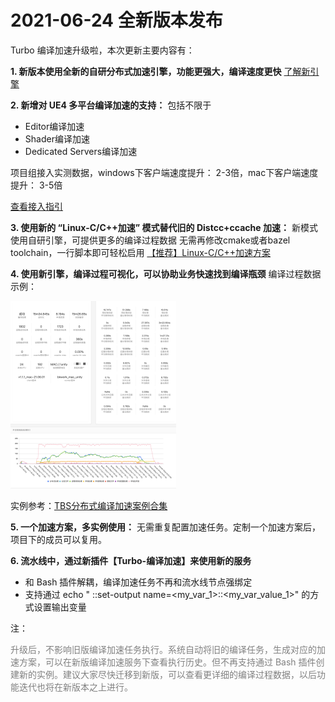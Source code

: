 # 2021-06-24 全新版本发布

Turbo 编译加速升级啦，本次更新主要内容有：

**1. 新版本使用全新的自研分布式加速引擎，功能更强大，编译速度更快**
[了解新引擎]()

**2. 新增对 UE4 多平台编译加速的支持：**
包括不限于

- Editor编译加速
- Shader编译加速 
- Dedicated Servers编译加速 

项目组接入实测数据，windows下客户端速度提升： 2-3倍，mac下客户端速度提升： 3-5倍

[查看接入指引]()

**3. 使用新的 “Linux-C/C++加速” 模式替代旧的 Distcc+ccache 加速：**
新模式使用自研引擎，可提供更多的编译过程数据
无需再修改cmake或者bazel toolchain，一行脚本即可轻松启用
[【推荐】Linux-C/C++加速方案]()

**4. 使用新引擎，编译过程可视化，可以协助业务快速找到编译瓶颈**
编译过程数据示例：

![](../../../assets/image2021-6-21_15-41-58.png)

实例参考：[TBS分布式编译加速案例合集]()

**5. 一个加速方案，多实例使用：**
无需重复配置加速任务。定制一个加速方案后，项目下的成员可以复用。

**6. 流水线中，通过新插件【Turbo-编译加速】来使用新的服务**

- 和 Bash 插件解耦，编译加速任务不再和流水线节点强绑定
- 支持通过 echo " ::set-output name=<my_var_1>::<my_var_value_1>" 的方式设置输出变量


注：

<font color="gray">升级后，不影响旧版编译加速任务执行。系统自动将旧的编译任务，生成对应的加速方案，可以在新版编译加速服务下查看执行历史。但不再支持通过 Bash 插件创建新的实例。建议大家尽快迁移到新版，可以查看更详细的编译过程数据，以后功能迭代也将在新版本之上进行。<font>

